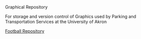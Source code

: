 Graphical Repository

For storage and version control of Graphics used by Parking and Transportation Services at the University of Akron

[Football Repository][]

[Football Repository]: /fusty/Graphical-Repository/tree/master/Football

[Roo Express]: /fusty/Graphical-Repository/tree/master/Roo%20Express

[Lot Diagrams]: /fusty/Graphical-Repository/tree/master/Lot%20Diagrams

[Maps]: /fusty/Graphical-Repository/tree/master/Maps

[Misc]: /fusty/Graphical-Repository/tree/master/misc

